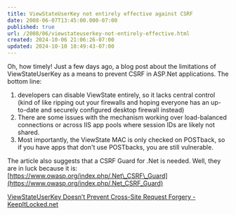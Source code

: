 ```yaml
---
title: ViewStateUserKey not entirely effective against CSRF
date: 2008-06-07T13:45:00.000-07:00
published: true
url: /2008/06/viewstateuserkey-not-entirely-effective.html
created: 2024-10-06 21:06:26-07:00
updated: 2024-10-10 10:49:43-07:00
---
```


Oh, how timely! Just a few days ago, a blog post about the limitations of ViewStateUserKey as a means to prevent CSRF in ASP.Net applications. The bottom line:  

1.  developers can disable ViewState entirely, so it lacks central control (kind of like ripping out your firewalls and hoping everyone has an up-to-date and securely configured desktop firewall instead)
2.  There are some issues with the mechanism working over load-balanced connections or across IIS app pools where session IDs are likely not shared.
3.  Most importantly, the ViewState MAC is only checked on POSTback, so if you have apps that don't use POSTbacks, you are still vulnerable.

The article also suggests that a CSRF Guard for .Net is needed. Well, they are in luck because it is: [https://www.owasp.org/index.php/.Net\_CSRF\_Guard](https://www.owasp.org/index.php/.Net_CSRF_Guard)  
  
[ViewStateUserKey Doesn’t Prevent Cross-Site Request Forgery - KeepItLocked.net](https://keepitlocked.net/archive/2008/05/29/viewstateuserkey-doesn-t-prevent-cross-site-request-forgery.aspx)
